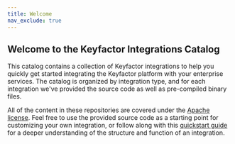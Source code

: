 ```yaml
---
title: Welcome
nav_exclude: true
---
```

## Welcome to the Keyfactor Integrations Catalog

This catalog contains a collection of Keyfactor integrations to help you quickly get started integrating the Keyfactor platform with your enterprise services.  The catalog is organized by integration type, and for each integration we've provided the source code as well as pre-compiled binary files.

All of the content in these repositories are covered under the [Apache license](http://www.apache.org/licenses/LICENSE-2.0.txt).  Feel free to use the provided source code as a starting point for customizing your own integration, or follow along with this [quickstart guide](https://keyfactor.github.io/sdk-docs/examples/walkthrough) for a deeper understanding of the structure and function of an integration.

<!-- foreach integration type, if has children, render and list -->